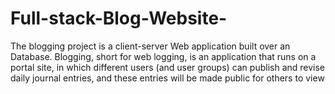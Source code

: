 # Full-stack-Blog-Website-
The blogging project is a client-server Web application built over an Database.  Blogging, short for web logging, is an application that runs on a portal site, in which different users (and user groups) can publish and revise daily journal entries, and these entries will be made public for others to view
